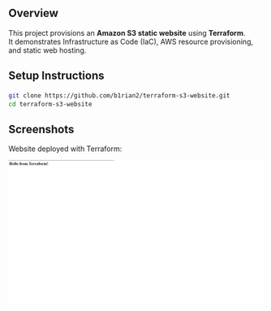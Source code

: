 
## Overview
This project provisions an **Amazon S3 static website** using **Terraform**.  
It demonstrates Infrastructure as Code (IaC), AWS resource provisioning, and static web hosting.

## Setup Instructions
   ```bash
   git clone https://github.com/b1rian2/terraform-s3-website.git
   cd terraform-s3-website
   ```
## Screenshots
Website deployed with Terraform:

![Terraform S3 Website Screenshot](screenshot.png)